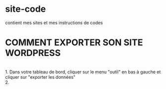 # site-code
contient mes sites et mes instructions de codes
<h1>COMMENT EXPORTER SON SITE WORDPRESS</h1>
<br>
1. Dans votre tableau de bord, cliquer sur le menu "outil" en bas à gauche et cliquer sur "exporter les données" <br>
2. 
